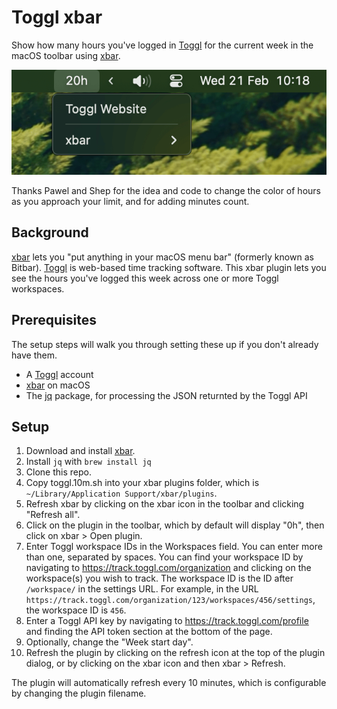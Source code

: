 # Toggl xbar

Show how many hours you've logged in [Toggl](https://toggl.com) for the current week in the macOS toolbar using [xbar](https://xbarapp.com).

![screenshot-toolbar](https://github.com/rdyson/toggl-xbar/blob/main/screenshot.png?raw=true)

Thanks Pawel and Shep for the idea and code to change the color of hours as you approach your limit, and for adding minutes count.

## Background

[xbar](https://xbarapp.com) lets you "put anything in your macOS menu bar" (formerly known as Bitbar). [Toggl](https://toggl.com) is web-based time tracking software. This xbar plugin lets you see the hours you've logged this week across one or more Toggl workspaces.

## Prerequisites

The setup steps will walk you through setting these up if you don't already have them.

* A [Toggl](https://toggl.com/) account
* [xbar](https://xbarapp.com/dl) on macOS
* The [jq](https://formulae.brew.sh/formula/jq) package, for processing the JSON returnted by the Toggl API

## Setup

1. Download and install [xbar](https://xbarapp.com/dl).
2. Install `jq` with `brew install jq`
3. Clone this repo.
4. Copy toggl.10m.sh into your xbar plugins folder, which is `~/Library/Application Support/xbar/plugins`.
5. Refresh xbar by clicking on the xbar icon in the toolbar and clicking "Refresh all".
6. Click on the plugin in the toolbar, which by default will display "0h", then click on xbar > Open plugin.
7. Enter Toggl workspace IDs in the Workspaces field. You can enter more than one, separated by spaces. You can find your workspace ID by navigating to https://track.toggl.com/organization and clicking on the workspace(s) you wish to track. The workspace ID is the ID after `/workspace/` in the settings URL. For example, in the URL `https://track.toggl.com/organization/123/workspaces/456/settings`, the workspace ID is `456`.
8. Enter a Toggl API key by navigating to https://track.toggl.com/profile and finding the API token section at the bottom of the page.
9. Optionally, change the "Week start day".
10. Refresh the plugin by clicking on the refresh icon at the top of the plugin dialog, or by clicking on the xbar icon and then xbar > Refresh.

The plugin will automatically refresh every 10 minutes, which is configurable by changing the plugin filename.
